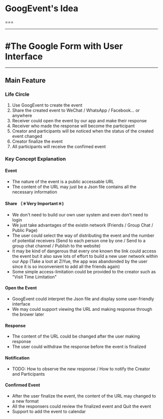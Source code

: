 # GoogEvent's Idea
===

---

# #The Google Form with User Interface

---

## <a name="main-feature"></a> Main Feature 
### <a name="life-circle"></a> Life Circle

1. Use GoogEvent to create the event
2. Share the created event to WeChat / WhatsApp / Facebook... or anywhere
3. Receiver could open the event by our app and make their response
4. Receiver who made the response will become the participant
4. Creator and participants will be noticed when the status of the created event changed
5. Creator finalize the event
6. All participants will receive the confimed event

### <a name="key-concept-explanation"></a> Key Concept Explanation
#### Event
- The nature of the event is a public accessable URL
- The content of the URL may just be a Json file contains all the necessary information

#### Share （＊Very Important＊)
- We don't need to build our own user system and even don't need to login
- We just take advantages of the existin network (Friends / Group Chat / Public Page)
- The user could select the way of distributing the event and the number of potential receivers (Send to each person one by one / Send to a group chat channel / Publish to the website)
- It may be kind of dangerous that every one known the link could access the event but it also save lots of effort to build a new user network within our App (Take a loot at ZiYue, the app was abandonded by the user since it is so inconvenient to add all the friends again)
- Some simple access-limitation could be provided to the creator such as "Visit Time Limitation"

#### Open the Event
- GoogEvent could interpret the Json file and display some user-friendly interface
- We may could support viewing the URL and making response through the brower later

#### Response
- The content of the URL could be changed after the user making response
- The user could withdraw the response before the event is finalized

#### Notification
- TODO: How to observe the new response / How to notify the Creator and Participants

#### Confirmed Event
- After the user finalize the event, the content of the URL may changed to a new format
- All the responsers could review the finalized event and Quit the event
- Support to add the event to calendar


